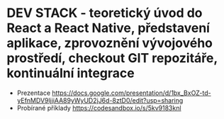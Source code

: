 # DEV STACK - teoretický úvod do React a React Native, představení aplikace, zprovoznění vývojového prostředí, checkout GIT repozitáře, kontinuální integrace


- Prezentace https://docs.google.com/presentation/d/1bx_BxOZ-td-yEfnMDV9ljjiAA89yWyUD2jJ6d-8ztD0/edit?usp=sharing
- Probírané příklady https://codesandbox.io/s/5kv9183knl
